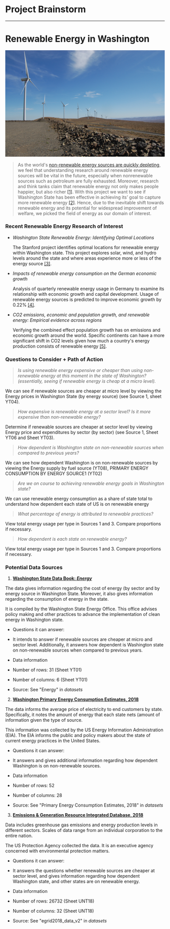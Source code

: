# Project Brainstorm
__________________________________
# Renewable Energy in Washington

![Wild Horse Wind Farm](img/Wild_horse_wind_turbines.jpg)

>As the world's [non-renewable energy sources are quickly depleting](https://mahb.stanford.edu/library-item/fossil-fuels-run/), we feel that understanding research around renewable energy sources will be vital in the future, especially when nonrenewable sources such as petroleum are fully exhausted. Moreover, research and think tanks claim that renewable energy not only makes people happier, but also richer [[1]](https://www.climatechangenews.com/2016/01/16/renewables-happier-richer-world/). With this project we want to see if Washington State has been effective in achieving its’ goal to capture more renewable energy [[2]](https://www.governor.wa.gov/news-media/state-pursues-new-smart-grid-projects-capture-store-more-solar-and-wind-power). Hence, due to the inevitable shift towards renewable energy and its potential for widespread improvement of welfare, we picked the field of energy as our domain of interest.

### Recent Renewable Energy Research of Interest


- *Washington State Renewable Energy: Identifying Optimal Locations*

  The Stanford project identifies optimal locations for renewable energy within Washington state. This project explores solar, wind, and hydro levels around the state and where areas experience more or less of the energy source [[3]](https://sites.google.com/a/stanford.edu/eessgisfall2013/group-projects/group-11-energy).

- *Impacts of renewable energy consumption on the German economic growth*

  Analysis of quarterly renewable energy usage in Germany to examine its relationship with economic growth and capital development. Usage of renewable energy sources is predicted to improve economic growth by 0.22% [[4]](https://www.sciencedirect.com/science/article/pii/S1364032116308541?casa_token=oL4yiBwNttsAAAAA:BbrI9JjG2ZLqbZpv0vxKeisi8G-8n90n_mlYtZsw68W4CIL3xkRvSLPyUZX5bRLf4yq2zhWOAwY).

- *CO2 emissions, economic and population growth, and renewable energy: Empirical evidence across regions*

  Verifying the combined effect population growth has on emissions and economic growth around the world. Specific continents can have a more significant shift in CO2 levels given how much a country's energy production consists of renewable energy [[5]](https://www.sciencedirect.com/science/article/pii/S0140988318303256?casa_token=EFt-HScpoFUAAAAA:-s9bm6X2PeT2kKjoDdFMDZ9kF7iTfSahwrsdIVatg0eE1iTya78tP87vvgso-PcQ_8hUlceiB0A).

### Questions to Consider + Path of Action
> *Is using renewable energy expensive or cheaper than using non-renewable energy at this moment in the state of Washington? (essentially, seeing if renewable energy is cheap at a micro level).*

We can see if renewable sources are cheaper at micro level by viewing the Energy prices in Washington State (by energy source) (see Source 1, sheet YT04).

> *How expensive is renewable energy at a sector level? Is it more expensive than non-renewable energy?*

Determine if renewable sources are cheaper at sector level by viewing Energy price and expenditures by sector (by sector) (see Source 1, Sheet YT06 and Sheet YT03).

> *How dependent is Washington state on non-renewable sources when compared to previous years?*

We can see how dependent Washington is on non-renewable sources by viewing the Energy supply by fuel source (YT08), PRIMARY ENERGY CONSUMPTION BY ENERGY SOURCE1 (YT02)

> *Are we on course to achieving renewable energy goals in Washington state?*

We can use renewable energy consumption as a share of state total to understand how dependent each state of US is on renewable energy


> *What percentage of energy is attributed to renewable practices?*

View total energy usage per type in Sources 1 and 3. Compare proportions if necessary.

> *How dependent is each state on renewable energy?*

View total energy usage per type in Sources 1 and 3. Compare proportions if necessary.

### Potential Data Sources

1. [**Washington State Data Book: *Energy***](https://www.ofm.wa.gov/washington-data-research/statewide-data/washington-state-data-book)

The data gives information regarding the cost of energy (by sector and by energy source in Washington State. Moreover, it also gives information regarding the consumption of energy in the state.

It is compiled by the Washington State Energy Office. This office advises policy making and other practices to advance the implementation of clean energy in Washington state.  

 + Questions it can answer:
  + It intends to answer if renewable sources are cheaper at micro and sector level. Additionally, it answers how dependent is Washington state on non-renewable sources when compared to previous years.

 + Data information
  + Number of rows: 31 (Sheet YT01)
  + Number of columns: 6 (Sheet YT01)


 + Source: See "Energy" in *datasets*

2. [**Washington Primary Energy Consumption Estimates, 2018**](https://www.eia.gov/state/seds/data.php?incfile=/state/seds/sep_sum/html/sum_btu_totcb.html&sid=US&sid=WA)

The data informs the average price of electricity to end customers by state. Specifically, it notes the amount of energy that each state nets (amount of information given the type of source.

This information was collected by the US Energy Information Administration (EIA). The EIA informs the public and policy makers about the state of current energy practices in the United States.

 + Questions it can answer:
  + It answers and gives additional information regarding how dependent Washington is on non-renewable sources.


 + Data information
  + Number of rows: 52
  + Number of columns: 28


 + Source: See "Primary Energy Consumption Estimates, 2018" in *datasets*

3. [**Emissions & Generation Resource Integrated Database, 2018**](https://www.eia.gov/state/seds/data.php?incfile=/state/seds/sep_sum/html/sum_btu_totcb.html&sid=US&sid=WA)

Data includes greenhouse gas emissions and energy production levels in different sectors. Scales of data range from an individual corporation to the entire nation.

The US Protection Agency collected the data. It is an executive agency concerned with environmental protection matters.

+ Questions it can answer:

 + It answers the questions whether renewable sources are cheaper at sector level, and gives information regarding how dependent Washington state, and other states are on renewable energy.


+ Data information
 + Number of rows: 26732 (Sheet UNT18)
 + Number of columns: 32 (Sheet UNT18)


+ Source: See "egrid2018_data_v2" in *datasets*
